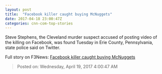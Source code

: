 ```yaml
---
layout: post
title:  "Facebook killer caught buying McNuggets"
date: 2017-04-18 23:00:47Z
categories: cnn-com-top-stories
---
```


Steve Stephens, the Cleveland murder suspect accused of posting video of the killing on Facebook, was found Tuesday in Erie County, Pennsylvania, state police said on Twitter.


Full story on F3News: [Facebook killer caught buying McNuggets](http://www.f3nws.com/n/AUhJgG)

> Posted on: Wednesday, April 19, 2017 4:00:47 AM

